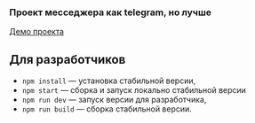 ### Проект месседжера как telegram, но лучше

[Демо проекта](https://iridescent-meringue-3dddea.netlify.app)

## Для разработчиков

- `npm install` — установка стабильной версии,
- `npm start` — сборка и запуск локально стабильной версии
- `npm run dev` — запуск версии для разработчика,
- `npm run build` — сборка стабильной версии.

